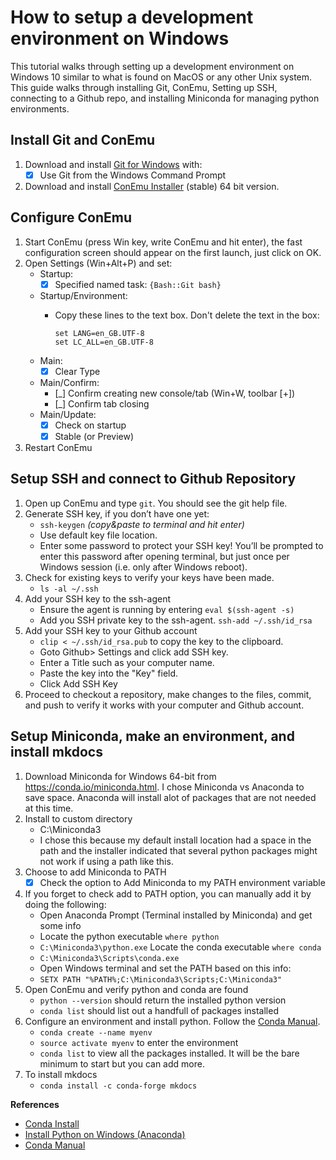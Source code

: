 # How to setup a development environment on Windows

This tutorial walks through setting up a development environment on Windows 10 similar to what is found on MacOS or any other Unix system. This guide walks through installing Git, ConEmu, Setting up SSH, connecting to a Github repo, and installing Miniconda for managing python environments.

## Install Git and ConEmu

1.  Download and install [Git for Windows](http://git-scm.com/download/win) with:
    * [X] Use Git from the Windows Command Prompt
2.  Download and install [ConEmu Installer](http://www.fosshub.com/ConEmu.html) (stable) 64 bit version.

## Configure ConEmu

1.  Start ConEmu (press Win key, write ConEmu and hit enter), the fast configuration screen should
    appear on the first launch, just click on OK.
2.  Open Settings (Win+Alt+P) and set:
    *  Startup:
        +  [X] Specified named task: `{Bash::Git bash}`
    *  Startup/Environment:
        +  Copy these lines to the text box. Don't delete the text in the box:

            ```
            set LANG=en_GB.UTF-8
            set LC_ALL=en_GB.UTF-8
            ```
    *  Main:
        +  [X] Clear Type
    *  Main/Confirm:
        +  [_] Confirm creating new console/tab (Win+W, toolbar [+])
        +  [_] Confirm tab closing
    *  Main/Update:
        +  [X] Check on startup
        +  [X] Stable (or Preview)
3.  Restart ConEmu

## Setup SSH and connect to Github Repository

1. Open up ConEmu and type ``git``. You should see the git help file.
2. Generate SSH key, if you don’t have one yet:
    *  `ssh-keygen` _(copy&paste to terminal and hit enter)_
    *  Use default key file location.
    *  Enter some password to protect your SSH key! You’ll be prompted to enter this password after
       opening terminal, but just once per Windows session (i.e. only after Windows reboot).
3. Check for existing keys to verify your keys have been made.
    * ``ls -al ~/.ssh``
4. Add your SSH key to the ssh-agent
    * Ensure the agent is running by entering ``eval $(ssh-agent -s)``
    * Add you SSH private key to the ssh-agent. ``ssh-add ~/.ssh/id_rsa``
5. Add your SSH key to your Github account
    * ``clip < ~/.ssh/id_rsa.pub`` to copy the key to the clipboard.
    * Goto Github> Settings and click add SSH key.
    * Enter a Title such as your computer name.
    * Paste the key into the "Key" field.
    * Click Add SSH Key
6. Proceed to checkout a repository, make changes to the files, commit, and push to verify it works with your computer and Github account.

## Setup Miniconda, make an environment, and install mkdocs

1. Download Miniconda for Windows 64-bit from https://conda.io/miniconda.html. I chose Miniconda vs Anaconda to save space. Anaconda will install alot of packages that are not needed at this time.
2. Install to custom directory
    * C:\Miniconda3
    * I chose this because my default install location had a space in the path and the installer indicated that several python packages might not work if using a path like this.
3. Choose to add Miniconda to PATH
    * [X] Check the option to Add Miniconda to my PATH environment variable
4. If you forget to check add to PATH option, you can manually add it by doing the following:
    * Open Anaconda Prompt (Terminal installed by Miniconda) and get some info
    * Locate the python executable ``where python``
    * ``C:\Miniconda3\python.exe``
    Locate the conda executable ``where conda``
    * ``C:\Miniconda3\Scripts\conda.exe``
    * Open Windows terminal and set the PATH based on this info:
    * ``SETX PATH "%PATH%;C:\Miniconda3\Scripts;C:\Miniconda3"``
5. Open ConEmu and verify python and conda are found
    * ``python --version`` should return the installed python version
    * ``conda list`` should list out a handfull of packages installed
6. Configure an environment and install python. Follow the [Conda Manual](https://conda.io/docs/user-guide/tasks/index.html).
    * ``conda create --name myenv``
    * ``source activate myenv`` to enter the environment
    * ``conda list`` to view all the packages installed. It will be the bare minimum to start but you can add more.
7. To install mkdocs
    * ``conda install -c conda-forge mkdocs``

**References**

* [Conda Install](https://conda.io/docs/user-guide/install/index.html)
* [Install Python on Windows (Anaconda)](https://medium.com/@GalarnykMichael/install-python-on-windows-anaconda-c63c7c3d1444)
* [Conda Manual](https://conda.io/docs/user-guide/tasks/index.html)




